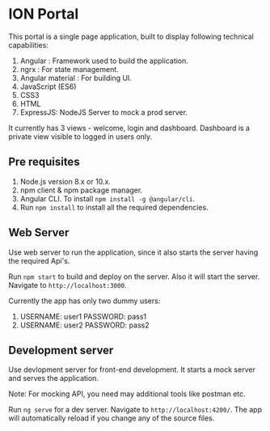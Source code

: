 # ION Portal

This portal is a single page application, built to display following technical capabilities:

1. Angular : Framework used to build the application.
2. ngrx : For state management.
3. Angular material : For building UI.
2. JavaScript (ES6)
3. CSS3
4. HTML
5. ExpressJS: NodeJS Server to mock a prod server. 

It currently has 3 views - welcome, login and dashboard. Dashboard is a private view visible to logged in users only.

## Pre requisites
1. Node.js version 8.x or 10.x.
2. npm client & npm package manager.
3. Angular CLI. To install `npm install -g @angular/cli`.
4. Run `npm install` to install all the required dependencies.


## Web Server

Use web server to run the application, since it also starts the server having the required Api's.

Run `npm start` to build and deploy on the server. Also it will start the server. Navigate to `http://localhost:3000`.

Currently the app has only two dummy users:
1. USERNAME: user1
   PASSWORD: pass1
2. USERNAME: user2
   PASSWORD: pass2

## Development server

Use devlopment server for front-end development. It starts a mock server and serves the application.

Note: For mocking API, you need may additional tools like postman etc.

Run `ng serve` for a dev server. Navigate to `http://localhost:4200/`. The app will automatically reload if you change any of the source files.
